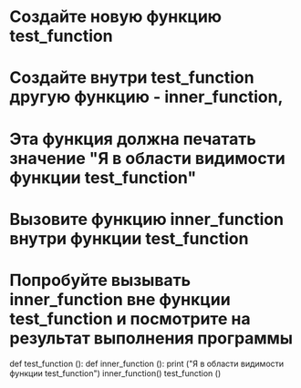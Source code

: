 # Создайте новую функцию test_function
# Создайте внутри test_function другую функцию - inner_function,
# Эта функция должна печатать значение "Я в области видимости функции test_function"
# Вызовите функцию inner_function внутри функции test_function
# Попробуйте вызывать inner_function вне функции test_function и посмотрите на результат выполнения программы

def test_function ():
    def inner_function ():
        print ("Я в области видимости функции test_function")
    inner_function()
test_function ()
